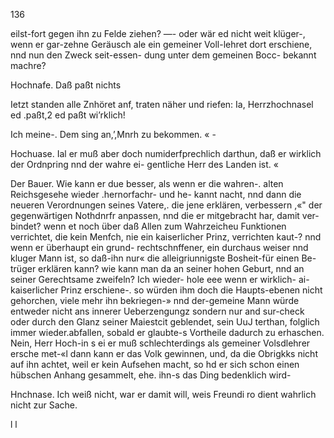 136

eilst-fort gegen ihn zu Felde ziehen? —- oder wär ed nicht
weit klüger-, wenn er gar-zehne Geräusch ale ein gemeiner
Voll-lehret dort erschiene, nnd nun den Zweck seit-essen-
dung unter dem gemeinen Bocc- bekannt machre?

Hochnafe. Daß paßt nichts

Ietzt standen alle Znhöret anf, traten näher und riefen:
Ia, Herrzhochnasel ed .paßt,2 ed paßt wi’rklich!

Ich meine-. Dem sing an,’,Mnrh zu bekommen. « -

Hochuase. Ial er muß aber doch numiderfprechlich
darthun, daß er wirklich der Ordnpring nnd der wahre ei-
gentliche Herr des Landen ist. «

Der Bauer. Wie kann er due besser, als wenn er
die wahren-. alten Reichsgesehe wieder .hernorfachr- und he-
kannt nacht, nnd dann die neueren Verordnungen seines
Vatere,. die jene erklären, verbessern ,«" der gegenwärtigen
Nothdnrfr anpassen, nnd die er mitgebracht har, damit ver-
bindet? wenn et noch über daß Allen zum Wahrzeicheu
Funktionen verrichtet, die kein Menfch, nie ein kaiserlicher
Prinz, verrichten kaut-? nnd wenn er überhaupt ein grund-
rechtschnffener, ein durchaus weiser nnd kluger Mann ist,
so daß-ihn nur« die alleigriunnigste Bosheit-für einen Be-
trüger erklären kann? wie kann man da an seiner hohen
Geburt, nnd an seiner Gerechtsame zweifeln? Ich wieder-
hole eee wenn er wirklich- ai- kaiserlicher Prinz erschiene-.
so würden ihm doch die Haupts-ebenen nicht gehorchen, viele
mehr ihn bekriegen-» nnd der-gemeine Mann würde entweder
nicht ans innerer Ueberzengungz sondern nur and sur-check
oder durch den Glanz seiner Maiestcit geblendet, sein UuJ
terthan, folglich immer wieder.abfallen, sobald er glaubte-s
Vortheile dadurch zu erhaschen. Nein, Herr Hoch-in s ei
er muß schlechterdings als gemeiner Volsdlehrer ersche met-«l
dann kann er das Volk gewinnen, und, da die Obrigkks
nicht auf ihn achtet, weil er kein Aufsehen macht, so hd
er sich schon einen hübschen Anhang gesammelt, ehe. ihn-s
das Ding bedenklich wird-

Hnchnase. Ich weiß nicht, war er damit will, weis
Freundi ro dient wahrlich nicht zur Sache.

l
l

